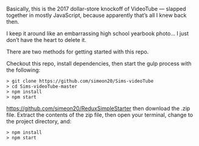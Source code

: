 Basically, this is the 2017 dollar-store knockoff of VideoTube — slapped together in mostly JavaScript, because apparently that’s all I knew back then.

I keep it around like an embarrassing high school yearbook photo… I just don’t have the heart to delete it.

There are two methods for getting started with this repo.


Checkout this repo, install dependencies, then start the gulp process with the following:

```
> git clone https://github.com/simeon20/Sims-videoTube
> cd Sims-videoTube-master 
> npm install
> npm start
```


https://github.com/simeon20/ReduxSimpleStarter then download the .zip file.  Extract the contents of the zip file, then open your terminal, change to the project directory, and:

```
> npm install
> npm start
```
